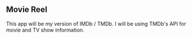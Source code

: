 ## Movie Reel
This app will be my version of IMDb / TMDb. I will be using TMDb's API for movie and TV show information.
